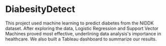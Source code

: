 # DiabesityDetect
This project used machine learning to predict diabetes from the NIDDK dataset. After exploring the data, Logistic Regression and Support Vector Machines proved most effective, underlining data analysis's importance in healthcare. We also built a Tableau dashboard to summarize our results.
